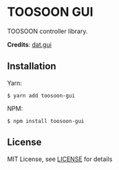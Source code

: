 # TOOSOON GUI

TOOSOON controller library.

**Credits**: [dat.gui](https://github.com/dataarts/dat.gui)

## Installation

Yarn:

```properties
$ yarn add toosoon-gui
```

NPM:

```properties
$ npm install toosoon-gui
```

## License

MIT License, see [LICENSE](https://github.com/toosoon-dev/toosoon-gui/tree/master/LICENSE) for details
